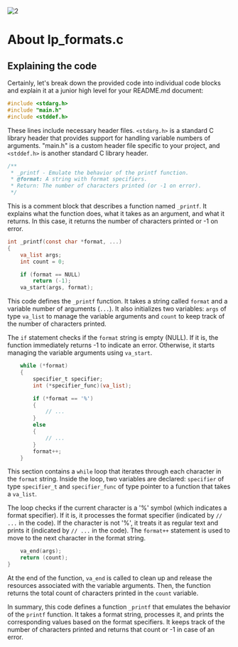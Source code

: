 ![2](https://github.com/manningstinson/holbertonschool-printf/assets/104523090/932d0372-09c9-40a4-b857-4e1bd25cadfd)

# About lp_formats.c
## Explaining the code

Certainly, let's break down the provided code into individual code blocks and explain it at a junior high level for your README.md document:

```c
#include <stdarg.h>
#include "main.h"
#include <stddef.h>
```

These lines include necessary header files. `<stdarg.h>` is a standard C library header that provides support for handling variable numbers of arguments. "main.h" is a custom header file specific to your project, and `<stddef.h>` is another standard C library header.

```c
/**
 * _printf - Emulate the behavior of the printf function.
 * @format: A string with format specifiers.
 * Return: The number of characters printed (or -1 on error).
 */
```

This is a comment block that describes a function named `_printf`. It explains what the function does, what it takes as an argument, and what it returns. In this case, it returns the number of characters printed or -1 on error.

```c
int _printf(const char *format, ...)
{
	va_list args;
	int count = 0;

	if (format == NULL)
		return (-1);
	va_start(args, format);
```

This code defines the `_printf` function. It takes a string called `format` and a variable number of arguments (`...`). It also initializes two variables: `args` of type `va_list` to manage the variable arguments and `count` to keep track of the number of characters printed.

The `if` statement checks if the `format` string is empty (NULL). If it is, the function immediately returns -1 to indicate an error. Otherwise, it starts managing the variable arguments using `va_start`.

```c
	while (*format)
	{
		specifier_t specifier;
		int (*specifier_func)(va_list);

		if (*format == '%')
		{
			// ...
		}
		else
		{
			// ...
		}
		format++;
	}
```

This section contains a `while` loop that iterates through each character in the `format` string. Inside the loop, two variables are declared: `specifier` of type `specifier_t` and `specifier_func` of type pointer to a function that takes a `va_list`.

The loop checks if the current character is a '%' symbol (which indicates a format specifier). If it is, it processes the format specifier (indicated by `// ...` in the code). If the character is not '%', it treats it as regular text and prints it (indicated by `// ...` in the code). The `format++` statement is used to move to the next character in the format string.

```c
	va_end(args);
	return (count);
}
```

At the end of the function, `va_end` is called to clean up and release the resources associated with the variable arguments. Then, the function returns the total count of characters printed in the `count` variable.

In summary, this code defines a function `_printf` that emulates the behavior of the `printf` function. It takes a format string, processes it, and prints the corresponding values based on the format specifiers. It keeps track of the number of characters printed and returns that count or -1 in case of an error.
